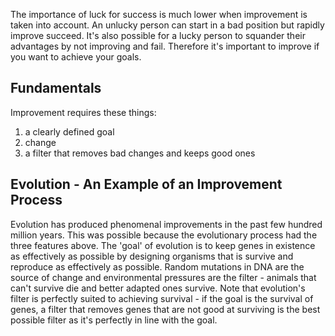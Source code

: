 The importance of luck for success is much lower when improvement is taken into account. An unlucky person can start in a bad position but rapidly improve succeed. It's also possible for a lucky person to squander their advantages by not improving and fail. Therefore it's important to improve if you want to achieve your goals.

## Fundamentals

Improvement requires these things:

1. a clearly defined goal
2. change
3. a filter that removes bad changes and keeps good ones

## Evolution - An Example of an Improvement Process 

Evolution has produced phenomenal improvements in the past few hundred million years. This was possible because the evolutionary process had the three features above. The 'goal' of evolution is to keep genes in existence as effectively as possible by designing organisms that is survive and reproduce as effectively as possible. Random mutations in DNA are the source of change and environmental pressures are the filter - animals that can't survive die and better adapted ones survive. Note that evolution's filter is perfectly suited to achieving survival - if the goal is the survival of genes, a filter that removes genes that are not good at surviving is the best possible filter as it's perfectly in line with the goal.